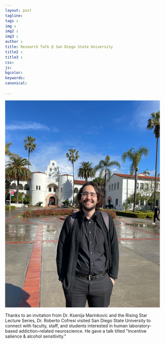 ```yaml
---
layout: post
tagline: 
tags : 
img : 
img2 :
img3 : 
author : 
title: Research Talk @ San Diego State University
title2 : 
title3 : 
css: 
js: 
bgcolor: 
keywords: 
canonical:

---
```

<span class="image small"><img src="/assets/images/news/cofresi_at_SDSU_thanks_2_marinkovic.jpg" alt=""/></span>

Thanks to an invitation from Dr. Ksenija Marinkovic and the Rising Star Lecture Series, Dr. Roberto Cofresí visited San Diego State University to connect with faculty, staff, and students interested in human laboratory-based addiction-related neuroscience. He gave a talk titled "Incentive salience & alcohol sensitivity."


